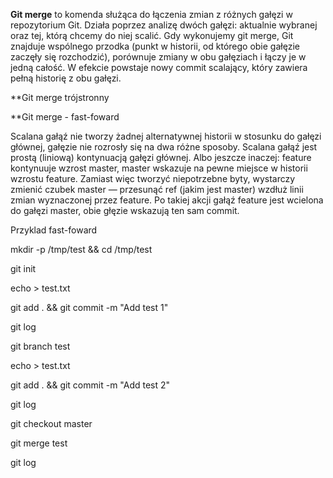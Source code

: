 
**Git merge** to komenda służąca do łączenia zmian z różnych gałęzi w repozytorium Git. Działa poprzez analizę dwóch gałęzi: aktualnie wybranej oraz tej, którą chcemy do niej scalić. Gdy wykonujemy git merge, Git znajduje wspólnego przodka (punkt w historii, od którego obie gałęzie zaczęły się rozchodzić), porównuje zmiany w obu gałęziach i łączy je w jedną całość. W efekcie powstaje nowy commit scalający, który zawiera pełną historię z obu gałęzi.

**Git merge trójstronny

**Git merge - fast-foward

Scalana gałąź nie tworzy żadnej alternatywnej historii w stosunku do gałęzi głównej, gałęzie nie rozrosły się na dwa różne sposoby. Scalana gałąź jest prostą (liniową) kontynuacją gałęzi głównej. Albo jeszcze inaczej: feature kontynuuje wzrost master, master wskazuje na pewne miejsce w historii wzrostu feature. Zamiast więc tworzyć niepotrzebne byty, wystarczy zmienić czubek master — przesunąć ref (jakim jest master) wzdłuż linii zmian wyznaczonej przez feature. Po takiej akcji gałąź feature jest wcielona do gałęzi master, obie głęzie wskazują ten sam commit.

Przyklad fast-foward

mkdir -p /tmp/test && cd /tmp/test

git init

echo > test.txt

git add . && git commit -m "Add test 1"

git log

git branch test

echo > test.txt

git add . && git commit -m "Add test 2"

git log

git checkout master 

git merge test

git log

